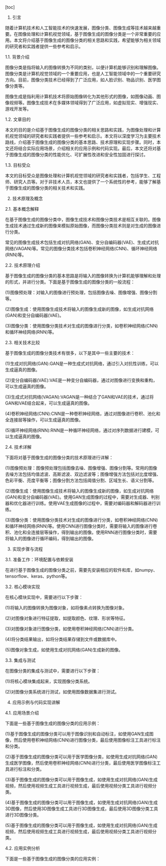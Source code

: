 
[toc]                    
                
                
1. 引言

随着计算机技术和人工智能技术的快速发展，图像分类、图像生成等技术越来越重要。在图像处理和计算机视觉领域，基于图像生成的图像分类是一个非常重要的应用。本文将介绍基于图像生成的图像分类的相关思路和实践，希望能够为相关领域的研究者和实践者提供一些参考和启示。

1.1. 背景介绍

图像分类是指将输入的图像转换为不同的类别，以便计算机能够识别和理解图像。图像分类是计算机视觉领域的一个重要应用，也是人工智能领域中的一个重要研究方向。目前，图像分类技术已经得到了广泛应用，如人脸识别、物品识别、医学图像分类等。

图像生成是指利用计算机技术将原始图像转化为其他形式的图像，如图像动画、图像视频等。图像生成技术在多媒体领域得到了广泛应用，如虚拟现实、增强现实、游戏开发等。

1.2. 文章目的

本文的目的是介绍基于图像生成的图像分类的相关思路和实践，为图像处理和计算机视觉领域的研究者和实践者提供一些参考和启示。本文将以深度学习为主要技术路线，介绍基于图像生成的图像分类的基本思路、技术原理和实现步骤。同时，本文还将结合实际应用场景，介绍相关的应用示例和代码实现。最后，本文还将对基于图像生成的图像分类的性能优化、可扩展性改进和安全性加固进行探讨。

1.3. 目标受众

本文的目标受众是图像处理和计算机视觉领域的研究者和实践者，包括学生、工程师、研究人员等。对于非技术人员，本文也提供了一个系统性的参考，能够了解基于图像生成的图像分类的相关技术和实践。

2. 技术原理及概念

2.1. 基本概念解释

在基于图像生成的图像分类中，图像生成技术和图像分类技术是相互关联的。图像生成技术通过生成新的图像来模拟原始图像，而图像分类技术则是对生成的图像进行分类。

常见的图像生成技术包括生成对抗网络(GAN)、变分自编码器(VAE)、生成式对抗网络(VAGAN)等。常见的图像分类技术包括卷积神经网络(CNN)、循环神经网络(RNN)等。

2.2. 技术原理介绍

基于图像生成的图像分类的基本思路是将输入的图像转换为计算机能够理解和处理的形式，并进行分类。下面是基于图像生成的图像分类的一般流程：

(1)图像预处理：对输入的图像进行预处理，包括图像去噪、图像增强、图像分割等。

(2)图像生成：使用图像生成技术将输入的图像生成新的图像，如生成对抗网络(GAN)和变分自编码器(VAE)。

(3)图像分类：使用图像分类技术对生成的图像进行分类，如卷积神经网络(CNN)和循环神经网络(RNN)等。

2.3. 相关技术比较

基于图像生成的图像分类技术有很多，以下是其中一些主要的技术：

(1)生成对抗网络(GAN):GAN是一种生成式对抗网络，通过引入对抗性训练，可以生成逼真的图像。

(2)变分自编码器(VAE):VAE是一种变分自编码器，通过对图像进行变换和重构，可以生成逼真的图像。

(3)生成式对抗网络(VAGAN):VAGAN是一种结合了GAN和VAE的技术，通过将GAN和VAE结合起来，可以生成逼真的图像。

(4)卷积神经网络(CNN):CNN是一种卷积神经网络，通过对图像进行卷积、池化和全连接层等操作，可以生成逼真的图像。

(5)循环神经网络(RNN):RNN是一种循环神经网络，通过对序列数据进行建模，可以生成逼真的图像。

2.4. 技术详解

下面将对基于图像生成的图像分类的技术原理进行详解：

(1)图像预处理：图像预处理包括图像去噪、图像增强、图像分割等。常用的图像去噪方法包括均值滤波、高斯滤波、双边滤波等；图像增强方法包括对比度增强、色彩平衡、亮度平衡等；图像分割方法包括阈值分割、区域生长、语义分割等。

(2)图像生成：使用图像生成技术将输入的图像生成新的图像，如生成对抗网络(GAN)和变分自编码器(VAE)。使用GAN生成图像的过程中，需要对生成器、判别器和优化器进行训练。使用VAE生成图像的过程中，需要对编码器和解码器进行训练。

(3)图像分类：使用图像分类技术对生成的图像进行分类，如卷积神经网络(CNN)和循环神经网络(RNN)等。使用CNN进行图像分类时，需要将输入的图像进行卷积、池化和全连接层等操作，得到输出的图像。使用RNN进行图像分类时，需要将输入的图像进行循环编码，得到输出的图像。

3. 实现步骤与流程

3.1. 准备工作：环境配置与依赖安装

在进行基于图像生成的图像分类之前，需要先安装相应的软件和库，如numpy、tensorflow、keras、python等。

3.2. 核心模块实现

在核心模块实现中，需要进行以下步骤：

(1)将输入的图像转换为图像对象，如将像素点转换为图像对象。

(2)对图像对象进行特征提取，如提取颜色、纹理、形状等特征。

(3)对图像对象进行图像分类，如使用卷积神经网络(CNN)进行分类。

(4)将分类结果输出，如将分类结果存储到文件或数据库中。

(5)图像对象生成，如使用生成对抗网络(GAN)生成新的图像。

3.3. 集成与测试

在图像分类的集成与测试中，需要进行以下步骤：

(1)将核心模块集成起来，实现图像分类系统。

(2)对图像分类系统进行测试，如使用图像数据集进行测试。

4. 应用示例与代码实现讲解

4.1. 应用场景介绍

下面是一些基于图像生成的图像分类的应用示例：

(1)基于图像生成的图像分类可以用于图像识别和自动标注，如使用GAN生成图像，然后使用卷积神经网络(CNN)进行图像分类，最后使用图像标注工具进行标注和分类。

(2)基于图像生成的图像分类可以用于医学图像分类，如使用生成对抗网络(GAN)生成医学图像，然后使用卷积神经网络(CNN)进行分类，最后使用医学图像标注工具进行标注和分类。

(3)基于图像生成的图像分类可以用于图像生成，如使用生成对抗网络(GAN)生成视频，然后使用视频生成工具进行视频生成，最后使用视频分类工具进行视频分类。

(4)基于图像生成的图像分类可以用于图像生成，如使用生成对抗网络(GAN)生成3D图像，然后使用3D图像生成工具进行3D图像生成，最后使用3D图像分类工具进行3D图像分类。

(5)基于图像生成的图像分类可以用于图像生成，如使用生成对抗网络(GAN)生成视频，然后使用视频生成工具进行视频生成，最后使用视频分类工具进行视频分类。

4.2. 应用实例分析

下面是一些基于图像生成的图像分类的应用实例：

